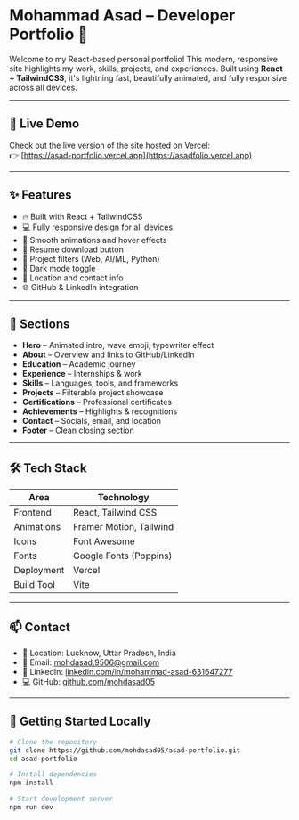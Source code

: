 # Mohammad Asad – Developer Portfolio 🚀

Welcome to my React-based personal portfolio! This modern, responsive site highlights my work, skills, projects, and experiences. Built using **React + TailwindCSS**, it's lightning fast, beautifully animated, and fully responsive across all devices.

---

## 🔗 Live Demo

Check out the live version of the site hosted on Vercel:  
👉 [https://asad-portfolio.vercel.app](https://asadfolio.vercel.app)

---

## ✨ Features

- 🔥 Built with React + TailwindCSS
- 💻 Fully responsive design for all devices
- 🎨 Smooth animations and hover effects
- 📄 Resume download button
- 🧠 Project filters (Web, AI/ML, Python)
- 🌙 Dark mode toggle
- 📍 Location and contact info
- 🌐 GitHub & LinkedIn integration

---

## 🧩 Sections

- **Hero** – Animated intro, wave emoji, typewriter effect
- **About** – Overview and links to GitHub/LinkedIn
- **Education** – Academic journey
- **Experience** – Internships & work
- **Skills** – Languages, tools, and frameworks
- **Projects** – Filterable project showcase
- **Certifications** – Professional certificates
- **Achievements** – Highlights & recognitions
- **Contact** – Socials, email, and location
- **Footer** – Clean closing section

---

## 🛠️ Tech Stack

| Area        | Technology              |
|-------------|--------------------------|
| Frontend    | React, Tailwind CSS      |
| Animations  | Framer Motion, Tailwind  |
| Icons       | Font Awesome             |
| Fonts       | Google Fonts (Poppins)   |
| Deployment  | Vercel                   |
| Build Tool  | Vite                     |

---

## 📫 Contact

- 📍 Location: Lucknow, Uttar Pradesh, India  
- 📧 Email: [mohdasad.9506@gmail.com](mailto:mohdasad.9506@gmail.com)  
- 💼 LinkedIn: [linkedin.com/in/mohammad-asad-631647277](https://linkedin.com/in/mohammad-asad-631647277)  
- 💻 GitHub: [github.com/mohdasad05](https://github.com/mohdasad05)

---

## 🚀 Getting Started Locally

```bash
# Clone the repository
git clone https://github.com/mohdasad05/asad-portfolio.git
cd asad-portfolio

# Install dependencies
npm install

# Start development server
npm run dev
